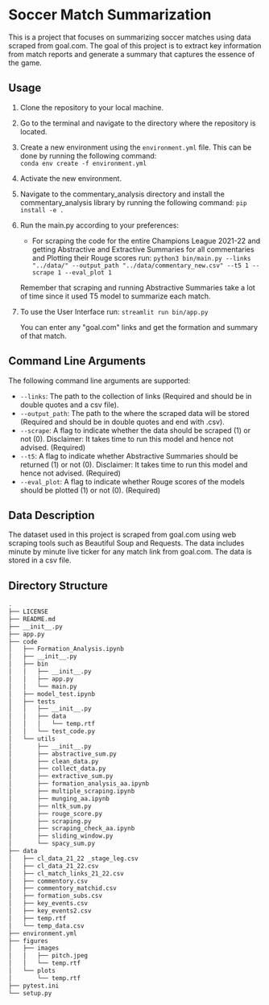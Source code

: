 # Soccer Match Summarization
This is a project that focuses on summarizing soccer matches using data scraped from goal.com. The goal of this project is to extract key information from match reports and generate a summary that captures the essence of the game.

## Usage

1. Clone the repository to your local machine.

2. Go to the terminal and navigate to the directory where the repository is located.

3. Create a new environment using the `environment.yml` file. This can be done by running the following command:<br>
            `conda env create -f environment.yml`

4. Activate the new environment.

5. Navigate to the commentary_analysis directory and install the commentary_analysis library by running the following command:
            `pip install -e .`

6. Run the main.py according to your preferences:
    - For scraping the code for the entire Champions League 2021-22 and getting Abstractive and Extractive Summaries for all commentaries and Plotting their Rouge scores run:
            `python3 bin/main.py --links "../data/" --output_path "../data/commentary_new.csv" --t5 1 --scrape 1 --eval_plot 1`

    Remember that scraping and running Abstractive Summaries take a lot of time since it used T5 model to summarize each match.

7. To use the User Interface run:
            `streamlit run bin/app.py`
    
    You can enter any "goal.com" links and get the formation and summary of that match.

## Command Line Arguments
The following command line arguments are supported:
- `--links`: The path to the collection of links (Required and should be in double quotes and a csv file).
- `--output_path`: The path to the where the scraped data will be stored (Required and should be in double quotes and end with .csv).
- `--scrape`: A flag to indicate whether the data should be scraped (1) or not (0). Disclaimer: It takes time to run this model and hence not advised. (Required)
- `--t5`: A flag to indicate whether Abstractive Summaries should be returned (1) or not (0). Disclaimer: It takes time to run this model and hence not advised. (Required)
- `--eval_plot`: A flag to indicate whether Rouge scores of the models should be plotted (1) or not (0). (Required)

## Data Description
The dataset used in this project is scraped from goal.com using web scraping tools such as Beautiful Soup and Requests. The data includes minute by minute live ticker for any match link from goal.com. The data is stored in a csv file.

## Directory Structure
```bash
.
├── LICENSE
├── README.md
├── __init__.py
├── app.py
├── code
│   ├── Formation_Analysis.ipynb
│   ├── __init__.py
│   ├── bin
│   │   ├── __init__.py
│   │   ├── app.py
│   │   └── main.py
│   ├── model_test.ipynb
│   ├── tests
│   │   ├── __init__.py
│   │   ├── data
│   │   │   └── temp.rtf
│   │   └── test_code.py
│   └── utils
│       ├── __init__.py
│       ├── abstractive_sum.py
│       ├── clean_data.py
│       ├── collect_data.py
│       ├── extractive_sum.py
│       ├── formation_analysis_aa.ipynb
│       ├── multiple_scraping.ipynb
│       ├── munging_aa.ipynb
│       ├── nltk_sum.py
│       ├── rouge_score.py
│       ├── scraping.py
│       ├── scraping_check_aa.ipynb
│       ├── sliding_window.py
│       └── spacy_sum.py
├── data
│   ├── cl_data_21_22 _stage_leg.csv
│   ├── cl_data_21_22.csv
│   ├── cl_match_links_21_22.csv
│   ├── commentory.csv
│   ├── commentory_matchid.csv
│   ├── formation_subs.csv
│   ├── key_events.csv
│   ├── key_events2.csv
│   ├── temp.rtf
│   └── temp_data.csv
├── environment.yml
├── figures
│   ├── images
│   │   ├── pitch.jpeg
│   │   └── temp.rtf
│   └── plots
│       └── temp.rtf
├── pytest.ini
└── setup.py
```



